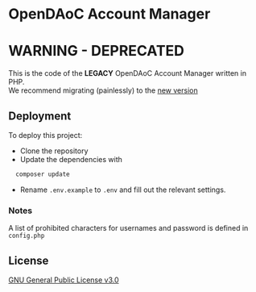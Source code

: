 # OpenDAoC Account Manager

# WARNING - DEPRECATED
This is the code of the **LEGACY** OpenDAoC Account Manager written in PHP.  
We recommend migrating (painlessly) to the [new version](https://github.com/OpenDAoC/opendaoc-accountmanager)

## Deployment

To deploy this project:

- Clone the repository
- Update the dependencies with

```bash
  composer update
```

- Rename `.env.example` to `.env` and fill out the relevant settings.

### Notes
A list of prohibited characters for usernames and password is defined in `config.php`


## License

[GNU General Public License v3.0](https://choosealicense.com/licenses/gpl-3.0/)

